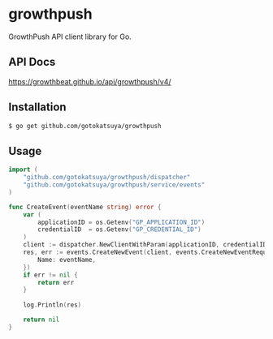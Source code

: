 # growthpush
  
GrowthPush API client library for Go.

## API Docs
https://growthbeat.github.io/api/growthpush/v4/

## Installation

```bash
$ go get github.com/gotokatsuya/growthpush
```

## Usage

```go
import (
    "github.com/gotokatsuya/growthpush/dispatcher"
    "github.com/gotokatsuya/growthpush/service/events"
)

func CreateEvent(eventName string) error {
	var (
		applicationID = os.Getenv("GP_APPLICATION_ID")
		credentialID  = os.Getenv("GP_CREDENTIAL_ID")
	)
	client := dispatcher.NewClientWithParam(applicationID, credentialID)
	res, err := events.CreateNewEvent(client, events.CreateNewEventRequest{
		Name: eventName,
	})
	if err != nil {
		return err
	}
    
	log.Println(res)

    return nil
}
```
